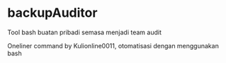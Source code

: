 # backupAuditor
Tool bash buatan pribadi semasa menjadi team audit

Oneliner command by Kulionline0011, otomatisasi dengan menggunakan bash
